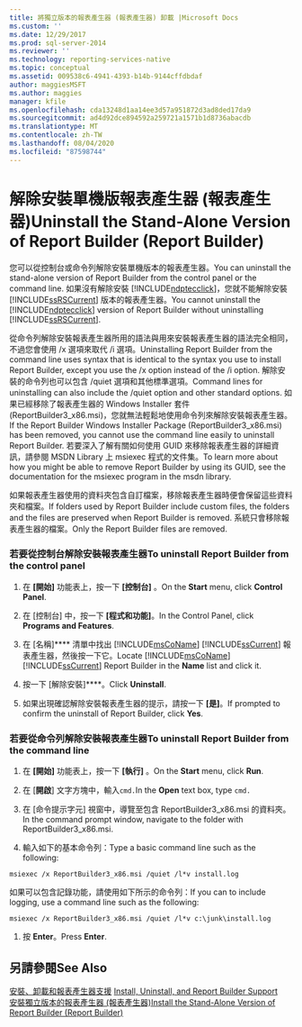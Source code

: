 ```yaml
---
title: 將獨立版本的報表產生器 (報表產生器) 卸載 |Microsoft Docs
ms.custom: ''
ms.date: 12/29/2017
ms.prod: sql-server-2014
ms.reviewer: ''
ms.technology: reporting-services-native
ms.topic: conceptual
ms.assetid: 009538c6-4941-4393-b14b-9144cffdbdaf
author: maggiesMSFT
ms.author: maggies
manager: kfile
ms.openlocfilehash: cda13248d1aa14ee3d57a951872d3ad8ded17da9
ms.sourcegitcommit: ad4d92dce894592a259721a1571b1d8736abacdb
ms.translationtype: MT
ms.contentlocale: zh-TW
ms.lasthandoff: 08/04/2020
ms.locfileid: "87598744"
---
```

# <a name="uninstall-the-stand-alone-version-of-report-builder-report-builder"></a><span data-ttu-id="e6106-102">解除安裝單機版報表產生器 (報表產生器)</span><span class="sxs-lookup"><span data-stu-id="e6106-102">Uninstall the Stand-Alone Version of Report Builder (Report Builder)</span></span>
  <span data-ttu-id="e6106-103">您可以從控制台或命令列解除安裝單機版本的報表產生器。</span><span class="sxs-lookup"><span data-stu-id="e6106-103">You can uninstall the stand-alone version of Report Builder from the control panel or the command line.</span></span> <span data-ttu-id="e6106-104">如果沒有解除安裝 [!INCLUDE[ndptecclick](../../includes/ndptecclick-md.md)]，您就不能解除安裝 [!INCLUDE[ssRSCurrent](../../includes/ssrscurrent-md.md)] 版本的報表產生器。</span><span class="sxs-lookup"><span data-stu-id="e6106-104">You cannot uninstall the [!INCLUDE[ndptecclick](../../includes/ndptecclick-md.md)] version of Report Builder without uninstalling [!INCLUDE[ssRSCurrent](../../includes/ssrscurrent-md.md)].</span></span>  
  
 <span data-ttu-id="e6106-105">從命令列解除安裝報表產生器所用的語法與用來安裝報表產生器的語法完全相同，不過您會使用 /x 選項來取代 /i 選項。</span><span class="sxs-lookup"><span data-stu-id="e6106-105">Uninstalling Report Builder from the command line uses syntax that is identical to the syntax you use to install Report Builder, except you use the /x option instead of the /i option.</span></span> <span data-ttu-id="e6106-106">解除安裝的命令列也可以包含 /quiet 選項和其他標準選項。</span><span class="sxs-lookup"><span data-stu-id="e6106-106">Command lines for uninstalling can also include the /quiet option and other standard options.</span></span> <span data-ttu-id="e6106-107">如果已經移除了報表產生器的 Windows Installer 套件 (ReportBuilder3_x86.msi)，您就無法輕鬆地使用命令列來解除安裝報表產生器。</span><span class="sxs-lookup"><span data-stu-id="e6106-107">If the Report Builder Windows Installer Package (ReportBuilder3_x86.msi) has been removed, you cannot use the command line easily to uninstall Report Builder.</span></span> <span data-ttu-id="e6106-108">若要深入了解有關如何使用 GUID 來移除報表產生器的詳細資訊，請參閱 MSDN Library 上 msiexec 程式的文件集。</span><span class="sxs-lookup"><span data-stu-id="e6106-108">To learn more about how you might be able to remove Report Builder by using its GUID, see the documentation for the msiexec program in the msdn library.</span></span>  
  
 <span data-ttu-id="e6106-109">如果報表產生器使用的資料夾包含自訂檔案，移除報表產生器時便會保留這些資料夾和檔案。</span><span class="sxs-lookup"><span data-stu-id="e6106-109">If folders used by Report Builder include custom files, the folders and the files are preserved when Report Builder is removed.</span></span> <span data-ttu-id="e6106-110">系統只會移除報表產生器的檔案。</span><span class="sxs-lookup"><span data-stu-id="e6106-110">Only the Report Builder files are removed.</span></span>  
  
### <a name="to-uninstall-report-builder-from-the-control-panel"></a><span data-ttu-id="e6106-111">若要從控制台解除安裝報表產生器</span><span class="sxs-lookup"><span data-stu-id="e6106-111">To uninstall Report Builder from the control panel</span></span>  
  
1.  <span data-ttu-id="e6106-112">在 **[開始]** 功能表上，按一下 **[控制台]** 。</span><span class="sxs-lookup"><span data-stu-id="e6106-112">On the **Start** menu, click **Control Panel**.</span></span>  
  
2.  <span data-ttu-id="e6106-113">在 [控制台] 中，按一下 **[程式和功能]**。</span><span class="sxs-lookup"><span data-stu-id="e6106-113">In the Control Panel, click **Programs and Features**.</span></span>  
  
3.  <span data-ttu-id="e6106-114">在 [名稱]\*\*\*\* 清單中找出 [!INCLUDE[msCoName](../../includes/msconame-md.md)] [!INCLUDE[ssCurrent](../../includes/sscurrent-md.md)] 報表產生器，然後按一下它。</span><span class="sxs-lookup"><span data-stu-id="e6106-114">Locate [!INCLUDE[msCoName](../../includes/msconame-md.md)] [!INCLUDE[ssCurrent](../../includes/sscurrent-md.md)] Report Builder in the **Name** list and click it.</span></span>  
  
4.  <span data-ttu-id="e6106-115">按一下 [解除安裝]\*\*\*\*。</span><span class="sxs-lookup"><span data-stu-id="e6106-115">Click **Uninstall**.</span></span>  
  
5.  <span data-ttu-id="e6106-116">如果出現確認解除安裝報表產生器的提示，請按一下 **[是]**。</span><span class="sxs-lookup"><span data-stu-id="e6106-116">If prompted to confirm the uninstall of Report Builder, click **Yes**.</span></span>  
  
### <a name="to-uninstall-report-builder-from-the-command-line"></a><span data-ttu-id="e6106-117">若要從命令列解除安裝報表產生器</span><span class="sxs-lookup"><span data-stu-id="e6106-117">To uninstall Report Builder from the command line</span></span>  
  
1.  <span data-ttu-id="e6106-118">在 **[開始]** 功能表上，按一下 **[執行]** 。</span><span class="sxs-lookup"><span data-stu-id="e6106-118">On the **Start** menu, click **Run**.</span></span>  
  
2.  <span data-ttu-id="e6106-119">在 [**開啟**] 文字方塊中，輸入`cmd.`</span><span class="sxs-lookup"><span data-stu-id="e6106-119">In the **Open** text box, type `cmd.`</span></span>  
  
3.  <span data-ttu-id="e6106-120">在 [命令提示字元] 視窗中，導覽至包含 ReportBuilder3_x86.msi 的資料夾。</span><span class="sxs-lookup"><span data-stu-id="e6106-120">In the command prompt window, navigate to the folder with ReportBuilder3_x86.msi.</span></span>  
  
4.  <span data-ttu-id="e6106-121">輸入如下的基本命令列：</span><span class="sxs-lookup"><span data-stu-id="e6106-121">Type a basic command line such as the following:</span></span>  
  
 `msiexec /x ReportBuilder3_x86.msi /quiet /l*v install.log`  
  
 <span data-ttu-id="e6106-122">如果可以包含記錄功能，請使用如下所示的命令列：</span><span class="sxs-lookup"><span data-stu-id="e6106-122">If you can to include logging, use a command line such as the following:</span></span>  
  
 `msiexec /x ReportBuilder3_x86.msi /quiet /l*v c:\junk\install.log`  
  
1.  <span data-ttu-id="e6106-123">按 **Enter**。</span><span class="sxs-lookup"><span data-stu-id="e6106-123">Press **Enter**.</span></span>  
  
## <a name="see-also"></a><span data-ttu-id="e6106-124">另請參閱</span><span class="sxs-lookup"><span data-stu-id="e6106-124">See Also</span></span>  
 <span data-ttu-id="e6106-125">[安裝、卸載和報表產生器支援](../install-uninstall-and-report-builder-support.md) </span><span class="sxs-lookup"><span data-stu-id="e6106-125">[Install, Uninstall, and Report Builder Support](../install-uninstall-and-report-builder-support.md) </span></span>  
 [<span data-ttu-id="e6106-126">安裝獨立版本的報表產生器 &#40;報表產生器&#41;</span><span class="sxs-lookup"><span data-stu-id="e6106-126">Install the Stand-Alone Version of Report Builder &#40;Report Builder&#41;</span></span>](install-report-builder.md)  
  
  
